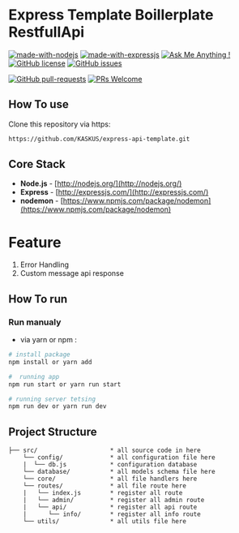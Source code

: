 # Express  Template Boillerplate RestfullApi
[![made-with-nodejs](https://img.shields.io/badge/Made%20with-Nodejs-1f425f.svg)](https://nodejs.org)
[![made-with-expressjs](https://img.shields.io/badge/Made%20with-Expressjs-1f425f.svg)](https://expressjs.com/)
[![Ask Me Anything !](https://img.shields.io/badge/Ask%20me-anything-1abc9c.svg)](https://github.com/firmanJS)
[![GitHub license](https://img.shields.io/github/license/KASKUSTTV/express-api-template.svg)](https://github.com/KASKUS/express-api-template/blob/master/LICENSE)
[![GitHub issues](https://img.shields.io/github/issues/KASKUSTTV/express-api-template.svg)](https://github.com/KASKUS/express-api-template/issues/)

[![GitHub pull-requests](https://img.shields.io/github/forks/KASKUSTTV/express-api-template.svg)](https://github.com/KASKUS/express-api-template/pulls/)
[![PRs Welcome](https://img.shields.io/badge/PRs-welcome-brightgreen.svg?style=flat-square.svg)](http://makeapullrequest.com)

## How To use
Clone this repository via https:
```bash
https://github.com/KASKUS/express-api-template.git
```

## Core Stack
- **Node.js** - [http://nodejs.org/](http://nodejs.org/)
- **Express** - [http://expressjs.com/](http://expressjs.com/)
- **nodemon** - [https://www.npmjs.com/package/nodemon](https://www.npmjs.com/package/nodemon)

# Feature
1. Error Handling
2. Custom message api response

## How To run


### Run manualy

* via yarn or npm :

```sh
# install package
npm install or yarn add

#  running app
npm run start or yarn run start

# running server tetsing
npm run dev or yarn run dev
```

## Project Structure
```
├── src/                  	* all source code in here
	└── config/           	* all configuration file here
	|  └── db.js          	* configuration database
	└── database/         	* all models schema file here
	└── core/         	  	* all file handlers here
	└── routes/           	* all file route here
	|   └── index.js        * register all route
	|   └── admin/        	* register all admin route
	|   └── api/      	  	* register all api route
	|      └── info/     	* register all info route
	└── utils/            	* all utils file here
```